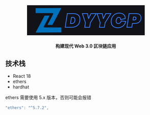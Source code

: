 <div align="center" >
	<img src="./client/images/logo.png" alt="html" />
    <h4>构建现代 Web 3.0 区块链应用</h4>
</div>


## 技术栈
- React 18
- ethers
- hardhat

ethers 需要使用 5.x 版本，否则可能会报错
```js
"ethers": "^5.7.2",
```
